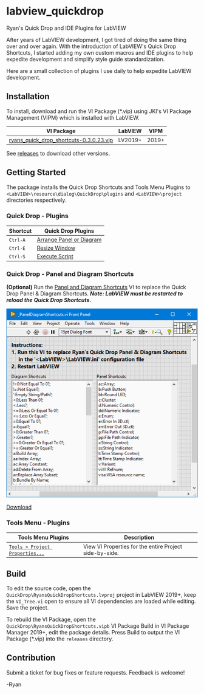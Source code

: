 # labview_quickdrop
Ryan's Quick Drop and IDE Plugins for LabVIEW

After years of LabVIEW development, I got tired of doing the same thing over
and over again. With the introduction of LabVIEW's Quick Drop Shortcuts, I
started adding my own custom macros and IDE plugins to help expedite
development and simplify style guide standardization.

Here are a small collection of plugins I use daily to help expedite LabVIEW
development.


## Installation
To install, download and run the VI Package (\*.vip) using JKI's VI Package Management (VIPM) which is installed with LabVIEW.

| VI Package | LabVIEW | VIPM |
| --- | --- | --- |
| [ryans_quick_drop_shortcuts-0.3.0.23.vip](https://github.com/rcpacini/labview_quickdrop/raw/master/releases/ryans_quick_drop_shortcuts-0.3.0.23.vip) | LV2019+ | 2019+ |

See [releases](releases) to download other versions.


## Getting Started
The package installs the Quick Drop Shortcuts and Tools Menu Plugins to
`<LabVIEW>\resource\dialog\QuickDrop\plugins` and `<LabVIEW>\project`
directories respectively.


### Quick Drop - Plugins

| Shortcut | Quick Drop Plugins |
| --- | --- |
| `Ctrl-A` | [Arrange Panel or Diagram](docs/Arrange.md) |
| `Ctrl-E` | [Resize Window](docs/ResizeWindow.md) |
| `Ctrl-S` | [Execute Script](docs/ExecuteScript.md) |


### Quick Drop - Panel and Diagram Shortcuts

**(Optional)** Run the [Panel and Diagram Shortcuts](https://github.com/rcpacini/labview_quickdrop/raw/master/QuickDrop/plugins/_Script/_PanelDiagramShortcuts.vi)
VI to replace the Quick Drop Panel & Diagram Shortcuts.
***Note: LabVIEW must be restarted to reload the Quick Drop Shortcuts.***

![Ryans Quick Drop Shortcuts](docs/ShortcutsScreenshot.png)

[Download](https://github.com/rcpacini/labview_quickdrop/raw/master/docs/PanelDiagramShortcuts.png)


### Tools Menu - Plugins

| Tools Menu Plugins | Description |
| --- | --- |
| [`Tools > Project Properties...`](docs/ProjectProperties.md) | View VI Properties for the entire Project side-by-side. |

## Build
To edit the source code, open the `QuickDrop\RyansQuickDropShortcuts.lvproj`
project in LabVIEW 2019+, keep the `VI_Tree.vi` open to ensure all VI
dependencies are loaded while editing. Save the project.

To rebuild the VI Package, open the `QuickDrop\RyansQuickDropShortcuts.vipb`
VI Package Build in VI Package Manager 2019+, edit the package details.
Press Build to output the VI Package (\*.vip) into the `releases` directory.

## Contribution
Submit a ticket for bug fixes or feature requests. Feedback is welcome!

-Ryan
